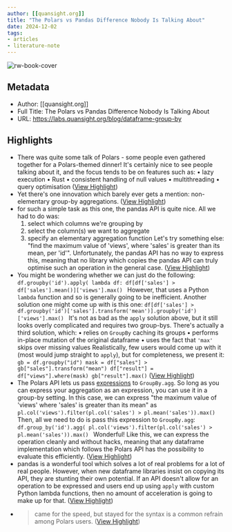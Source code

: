 ```yaml
---
author: [[quansight.org]]
title: "The Polars vs Pandas Difference Nobody Is Talking About"
date: 2024-12-02
tags: 
- articles
- literature-note
---
```

![rw-book-cover](https://labs-qce3gh3dh-quansight.vercel.app/posts/dataframe-group-by/featured.jpg)

## Metadata
- Author: [[quansight.org]]
- Full Title: The Polars vs Pandas Difference Nobody Is Talking About
- URL: https://labs.quansight.org/blog/dataframe-group-by

## Highlights
- There was quite some talk of Polars - some people even gathered together for a Polars-themed dinner! It's certainly nice to see people talking about it, and the focus tends to be on features such as:
  • lazy execution
  • Rust
  • consistent handling of null values
  • multithreading
  • query optimisation ([View Highlight](https://read.readwise.io/read/01je20vyvjbr5dyw7akymy2b2f))
- Yet there's one innovation which barely ever gets a mention: non-elementary group-by aggregations. ([View Highlight](https://read.readwise.io/read/01je20w1jdbd8j9qd3bdz23zcr))
- for such a simple task as this one, the pandas API is quite nice. All we had to do was:
  1. select which columns we're grouping by
  2. select the column(s) we want to aggregate
  3. specify an elementary aggregation function
  Let's try something else: "find the maximum value of 'views', where 'sales' is greater than its mean, per 'id'".
  Unfortunately, the pandas API has no way to express this, meaning that no library which copies the pandas API can truly optimise such an operation in the general case. ([View Highlight](https://read.readwise.io/read/01je20x5e6jv4ah2etxexsphm0))
- You might be wondering whether we can just do the following:
  `df.groupby('id').apply( lambda df: df[df['sales'] > df['sales'].mean()]['views'].max() `
  However, that uses a Python `lambda` function and so is generally going to be inefficient.
  Another solution one might come up with is this one:
  `df[df['sales'] > df.groupby('id')['sales'].transform('mean')].groupby('id')['views'].max() `
  It's not as bad as the `apply` solution above, but it still looks overly complicated and requires two group-bys.
  There's actually a third solution, which:
  • relies on `GroupBy` caching its groups
  • performs in-place mutation of the original dataframe
  • uses the fact that `'max'` skips over missing values
  Realistically, few users would come up with it (most would jump straight to `apply`), but for completeness, we present it:
  `gb = df.groupby("id") mask = df["sales"] > gb["sales"].transform("mean") df["result"] = df["views"].where(mask) gb["result"].max()` ([View Highlight](https://read.readwise.io/read/01je20xpxjwvgrn7a2d32q5jap))
- The Polars API lets us pass [expressions](https://docs.pola.rs/user-guide/expressions/) to `GroupBy.agg`. So long as you can express your aggregation as an expression, you can use it in a group-by setting. In this case, we can express "the maximum value of 'views' where 'sales' is greater than its mean" as
  `pl.col('views').filter(pl.col('sales') > pl.mean('sales')).max() `
  Then, all we need to do is pass this expression to `GroupBy.agg`:
  `df.group_by('id').agg( pl.col('views').filter(pl.col('sales') > pl.mean('sales')).max() `
  Wonderful! Like this, we can express the operation cleanly and without hacks, meaning that any dataframe implementation which follows the Polars API has the possibility to evaluate this efficiently. ([View Highlight](https://read.readwise.io/read/01je20y5w01kwdxgp82wcgx8zh))
- pandas is a wonderful tool which solves a lot of real problems for a lot of real people. However, when new dataframe libraries insist on copying its API, they are stunting their own potential. If an API doesn't allow for an operation to be expressed and users end up using `apply` with custom Python lambda functions, then no amount of acceleration is going to make up for that. ([View Highlight](https://read.readwise.io/read/01je20ypsnmapv5wv88b9x9bd9))
- > came for the speed, but stayed for the syntax
  is a common refrain among Polars users. ([View Highlight](https://read.readwise.io/read/01je20zcs4by1rcdsk611aztwc))

